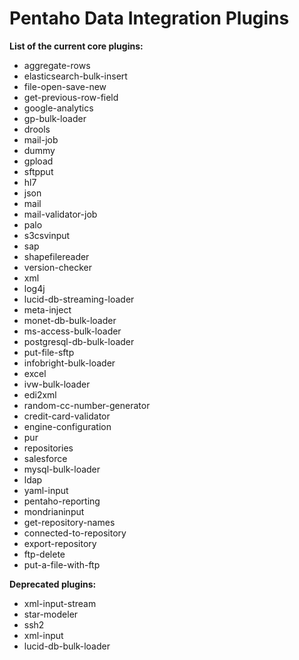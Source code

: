 # Pentaho Data Integration Plugins #

__List of the current core plugins:__

* aggregate-rows
* elasticsearch-bulk-insert
* file-open-save-new
* get-previous-row-field
* google-analytics
* gp-bulk-loader
* drools
* mail-job
* dummy
* gpload
* sftpput
* hl7
* json
* mail
* mail-validator-job
* palo
* s3csvinput
* sap
* shapefilereader
* version-checker
* xml
* log4j
* lucid-db-streaming-loader
* meta-inject
* monet-db-bulk-loader
* ms-access-bulk-loader
* postgresql-db-bulk-loader
* put-file-sftp
* infobright-bulk-loader
* excel
* ivw-bulk-loader
* edi2xml
* random-cc-number-generator
* credit-card-validator
* engine-configuration
* pur
* repositories
* salesforce
* mysql-bulk-loader
* ldap
* yaml-input
* pentaho-reporting
* mondrianinput
* get-repository-names
* connected-to-repository
* export-repository
* ftp-delete
* put-a-file-with-ftp

__Deprecated plugins:__

* xml-input-stream
* star-modeler
* ssh2
* xml-input
* lucid-db-bulk-loader